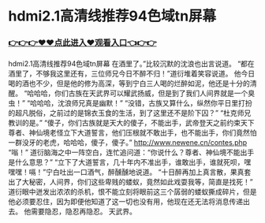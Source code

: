 # hdmi2.1高清线推荐94色域tn屏幕

### <a href="https://https://github.com/lourv/hair/issues/1">👉👉👉♥♥点此进入♥观看入口👈👉👉</a>

hdmi2.1高清线推荐94色域tn屏幕
在酒里了。”比较沉默的沈浪也出言说道。
    “都在酒里了，不够我这里还有，三位师兄今日不醉不归！”道衍堆着笑容说道。
    他今日喝的酒也不少，但是他的修为高深，等到宁白三人喝的烂醉如泥，他还是十分的清醒。
    “哈哈哈，你们古族在天武界可以耀武扬威，但是到了我们人间界就是一个臭虫！”
    “哈哈哈，沈浪师兄真是幽默！”
    “没错，古族又算什么，纵然你平日里打扮的超凡脱俗，之前过的是锦衣玉食的生活，到了这里还不是阶下囚？”
    “杜克师兄教训的是。”
    “傻子，你们古族就是天大的傻子，不能出手，武帝登天之前约束天下尊者、神仙境老怪立下大道誓言，他们压根就不敢出手，也不能出手，你们竟然怕一群没牙的老虎，哈哈哈，傻子，傻子。”
   http://www.newene.cn/contes.php 
    “嗡！”
    道衍脑海之中一阵空白，连忙追问道：“你说什么？尊者、神仙境不能出手是什么意思？”
    “立下了大道誓言，几十年内不准出手，谁敢出手，谁就死呗，嘿嘿嘿！嗝！”宁白吐出一口酒气，醉醺醺地说道。
    “十日醉再加上真言散，果真套出了大秘密，人间界，你们这些卑贱的蝼蚁，竟然如此戏耍我等，简直是找死！”
    道衍眼中迸发出浓浓的杀机，恨不能立刻将眼前这三个孱弱的蝼蚁撕成碎片，但是他必须要忍住，因为即便他知道了这一切也没有用，他现在还无法将消息传递出去。
    他需要隐忍，隐忍再隐忍。
    天武界。
